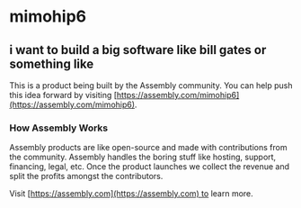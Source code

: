 # mimohip6

## i want to build a big software like bill gates or  something like  

This is a product being built by the Assembly community. You can help push this idea forward by visiting [https://assembly.com/mimohip6](https://assembly.com/mimohip6).

### How Assembly Works

Assembly products are like open-source and made with contributions from the community. Assembly handles the boring stuff like hosting, support, financing, legal, etc. Once the product launches we collect the revenue and split the profits amongst the contributors.

Visit [https://assembly.com](https://assembly.com) to learn more.
